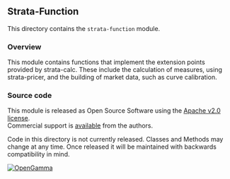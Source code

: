 Strata-Function
---------------
This directory contains the `strata-function` module.

### Overview

This module contains functions that implement the extension points provided
by strata-calc. These include the calculation of measures, using strata-pricer,
and the building of market data, such as curve calibration.


### Source code

This module is released as Open Source Software using the
[Apache v2.0 license](http://www.apache.org/licenses/LICENSE-2.0.html).  
Commercial support is [available](http://www.opengamma.com/) from the authors.

Code in this directory is not currently released.
Classes and Methods may change at any time.
Once released it will be maintained with backwards compatibility in mind.

[![OpenGamma](http://developers.opengamma.com/res/display/default/chrome/masthead_logo.png "OpenGamma")](http://www.opengamma.com)
